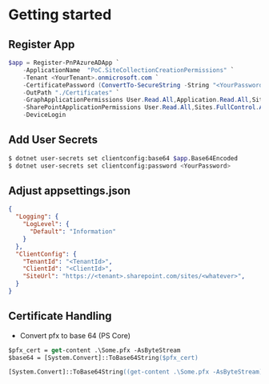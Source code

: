 ﻿# Getting started

## Register App

```powershell
$app = Register-PnPAzureADApp `
    -ApplicationName  "PoC.SiteCollectionCreationPermissions" `
    -Tenant <YourTenant>.onmicrosoft.com `
    -CertificatePassword (ConvertTo-SecureString -String "<YourPassword>" -AsPlainText -Force) `
    -OutPath "./Certificates" `
    -GraphApplicationPermissions User.Read.All,Application.Read.All,Sites.FullControl.All `
    -SharePointApplicationPermissions User.Read.All,Sites.FullControl.All `
    -DeviceLogin
```

## Add User Secrets

```sh
$ dotnet user-secrets set clientconfig:base64 $app.Base64Encoded
$ dotnet user-secrets set clientconfig:password <YourPassword>
```

## Adjust appsettings.json

```json
{
  "Logging": {
    "LogLevel": {
      "Default": "Information"
    }
  },
  "ClientConfig": {
    "TenantId": "<TenantId>",
    "ClientId": "<ClientId>",
    "SiteUrl": "https://<tenant>.sharepoint.com/sites/<whatever>",
  }
}
```

## Certificate Handling

- Convert pfx to base 64 (PS Core)

```ps
$pfx_cert = get-content .\Some.pfx -AsByteStream
$base64 = [System.Convert]::ToBase64String($pfx_cert)
```

```ps
[System.Convert]::ToBase64String((get-content .\Some.pfx -AsByteStream))
```